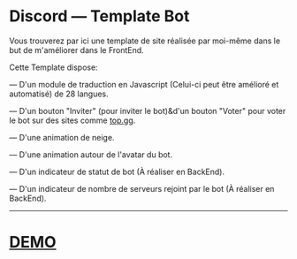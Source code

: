 # Discord — Template Bot

Vous trouverez par ici une template de site réalisée par moi-même dans le but de m'améliorer dans le FrontEnd.

Cette Template dispose:

  — D'un module de traduction en Javascript (Celui-ci peut être amélioré et automatisé) de 28 langues.

  — D'un bouton "Inviter" (pour inviter le bot)&d'un bouton "Voter" pour voter le bot sur des sites comme [top.gg](https://top.gg/).

  — D'une animation de neige.

  — D'une animation autour de l'avatar du bot.

  — D'un indicateur de statut de bot (À réaliser en BackEnd).

  — D'un indicateur de nombre de serveurs rejoint par le bot (À réaliser en BackEnd).
  
---

# [DEMO](https://mandral.gq/discord-template/)
